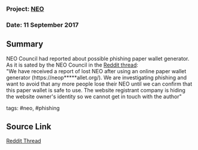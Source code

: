 ### Project: [NEO](../projects/neo.md)
### Date: 11 September 2017 
## Summary
  
NEO Council had reported about possible phishing paper wallet generator. As it is sated by the NEO Council in the [Reddit thread](https://www.reddit.com/r/NEO/comments/6zd2p1/possible_phishing_paper_wallet_generator_under/):  
"We have received a report of lost NEO after using an online paper wallet generator (https://neop*****allet.org/).
We are investigating phishing and want to avoid that any more people lose their NEO until we can confirm that this paper wallet is safe to use.
The website registrant company is hiding the website owner's identity so we cannot get in touch with the author"
  
tags: #neo, #phishing
## Source Link
[Reddit Thread](https://www.reddit.com/r/NEO/comments/6zd2p1/possible_phishing_paper_wallet_generator_under/) 
